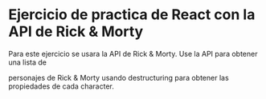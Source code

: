 # Ejercicio de practica de React con la API de Rick & Morty

Para este ejercicio se usara la API de Rick & Morty. Use la API para obtener una lista de

personajes de Rick & Morty usando destructuring para obtener las propiedades de cada
character.
